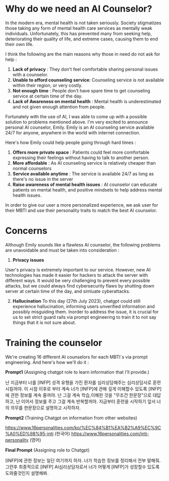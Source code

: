 # Why do we need an AI Counselor?
In the modern era, mental health is not taken seriously. Society stigmatizes those taking any form of mental health care services as mentally weak individuals.
Unfortunately, this has prevented many from seeking help, deteriorating their quality of life, and extreme cases, causing them to end their own life.

I think the following are the main reasons why those in need do not ask for help :
1. **Lack of privacy** : They don't feel comfortable sharing personal issues with a counselor. 
2. **Unable to afford counseling service**: Counseling service is not available within their region, or very costly.
3. **Not enough time** : People don't have spare time to get counseling service at certain time of the day.
4. **Lack of Awareness on mental health** : Mental health is underestimated and not given enough attention from people.

Fortunately with the use of AI, I was able to come up with a possible solution to problems mentioned above. 
I'm very excited to announce personal AI counselor, Emily.
Emily is an AI counseling service available 24/7 for anyone, anywhere in the world with internet connection.

Here's how Emily could help people going through hard times :
1. **Offers more private space** : Patients could feel more comfortable expressing their feelings without having to talk to another person.
2. **More affordable** : As AI counseling service is relatively cheaper than normal counselors
3. **Service available anytime** : The service is available 24/7 as long as there's no issue in the server
4. **Raise awareness of mental health issues** : AI counselor can educate patients on mental health, and positive mindsets to help address mental health issues.

In order to give our user a more personalized experience, we ask user for their MBTI and use their personality traits to match the best AI counselor.



# Concerns

Although Emily sounds like a flawless AI counselor, the following problems are unavoidable and must be taken into consideration :

1. **Privacy issues**

User's privacy is extremely important to our service. However, new AI technologies has made it easier for hackers to attack the server with different ways.
It would be very challenging to prevent every possible attacks, but we could always find cybersecurity flaws by shutting down server at certain time of the day, and simluate cyberattacks.

2.  **Hallucination**
To this day (27th July  2023), chatgpt could still experience hallucination, informing users unverified information and possibly misguiding them. Inorder to address the issue, it is crucial for us to set strict guard rails via prompt engineering to train it to not say things that
it is not sure about.



# Training the counselor
We're creating 16 different AI counselors for each MBTI`s via prompt engineering. And here's how we'll do it :

**Prompt1** (Assigning chatgpt role to learn information that I'll provide.)

난 지금부터 너를 [INFP] 성격 유형을 가진 환자를  심리상담해주는 심리상담사로 훈련시킬꺼야. 이 시점 이후로 부터 계속 너가 [INFP]에 관해 깊게 이해할수 있도록 [INFP]에 관한 정보를 계속 줄꺼야. 넌 그걸 계속 학습,이해한 것을 "무조건 한문장"으로 대답하고, 난 이어서 정보를 주고 그걸 계속 반복할꺼야. 지금부터 훈련을 시작하기 앞서 너의 의무를 한문장으로 설명하고 시작하자.



**Prompt2**  (Training Chatgpt on information from other websites)

https://www.16personalities.com/ko/%EC%84%B1%EA%B2%A9%EC%9C%A0%ED%98%95-intj (한국어)
https://www.16personalities.com/intj-personality (영어)


**Final Prompt** (Assigning role to Chatgpt) 

[INFP]에 관한 정보는 일단 여기까지 하자.  너가 학습한 정보를 정리해서 전부 말해줘. 그런후 최종적으로 [INFP] AI심리상담자로서 너가 어떻게 [INFP]가 성장할수 있도록 도와줄것인지 설명해봐.

